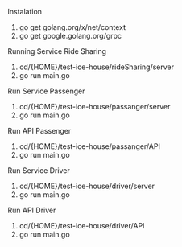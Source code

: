 Instalation 

1. go get golang.org/x/net/context
2. go get google.golang.org/grpc

Running Service Ride Sharing

1. cd/{HOME}/test-ice-house/rideSharing/server
2. go run main.go

Run Service Passenger

1. cd/{HOME}/test-ice-house/passanger/server
2. go run main.go

Run API Passenger

1. cd/{HOME}/test-ice-house/passanger/API
2. go run main.go

Run Service Driver

1. cd/{HOME}/test-ice-house/driver/server
2. go run main.go

Run API Driver

1. cd/{HOME}/test-ice-house/driver/API
2. go run main.go
